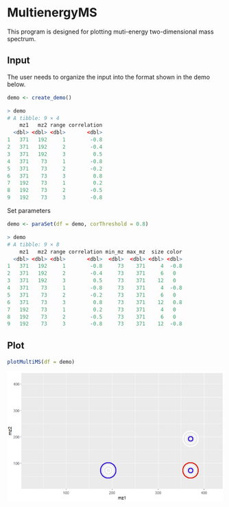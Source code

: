 # MultienergyMS

This program is designed for plotting muti-energy two-dimensional mass spectrum.

## Input

The user needs to organize the input into the format shown in the demo below.

```R
demo <- create_demo()
```

```R
> demo 
# A tibble: 9 × 4
    mz1   mz2 range correlation
  <dbl> <dbl> <dbl>       <dbl>
1   371   192     1        -0.8
2   371   192     2        -0.4
3   371   192     3         0.5
4   371    73     1        -0.8
5   371    73     2        -0.2
6   371    73     3         0.8
7   192    73     1         0.2
8   192    73     2        -0.5
9   192    73     3        -0.8
```

Set parameters

```R
demo <- paraSet(df = demo, corThreshold = 0.8)
```

```R
> demo
# A tibble: 9 × 8
    mz1   mz2 range correlation min_mz max_mz  size color
  <dbl> <dbl> <dbl>       <dbl>  <dbl>  <dbl> <dbl> <dbl>
1   371   192     1        -0.8     73    371     4  -0.8
2   371   192     2        -0.4     73    371     6   0  
3   371   192     3         0.5     73    371    12   0  
4   371    73     1        -0.8     73    371     4  -0.8
5   371    73     2        -0.2     73    371     6   0  
6   371    73     3         0.8     73    371    12   0.8
7   192    73     1         0.2     73    371     4   0  
8   192    73     2        -0.5     73    371     6   0  
9   192    73     3        -0.8     73    371    12  -0.8
```

## Plot

```R
plotMultiMS(df = demo)
```

<img src=".\assets\image-20240520102035162.png" alt="image-20240520102035162" style="zoom:67%;" />